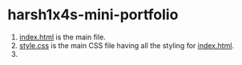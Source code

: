 # harsh1x4s-mini-portfolio
1. [index.html](https://github.com/harsh1x4/harsh1x4s-mini-portfolio/blob/main/index.html) is the main file.
2. [style.css](https://github.com/harsh1x4/harsh1x4s-mini-portfolio/blob/main/assets/CSS/style.css) is the main CSS file having all the styling for [index.html](https://github.com/harsh1x4/harsh1x4s-mini-portfolio/blob/main/index.html).
3. 

